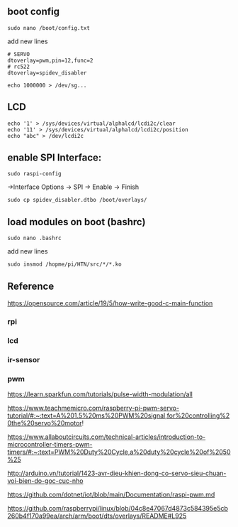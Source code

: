 ## boot config
```
sudo nano /boot/config.txt
```
add new lines
```
# SERVO
dtoverlay=pwm,pin=12,func=2
# rc522
dtoverlay=spidev_disabler
```
```
echo 1000000 > /dev/sg...
```
## LCD

```
echo '1' > /sys/devices/virtual/alphalcd/lcdi2c/clear 
echo '11' > /sys/devices/virtual/alphalcd/lcdi2c/position 
echo "abc" > /dev/lcdi2c 
```

## enable SPI Interface:
```
sudo raspi-config
```
->Interface Options -> SPI -> Enable -> Finish
```
sudo cp spidev_disabler.dtbo /boot/overlays/
```

## load modules on boot (bashrc)
```
sudo nano .bashrc
```
add new lines
```
sudo insmod /hopme/pi/HTN/src/*/*.ko 
```

## Reference
https://opensource.com/article/19/5/how-write-good-c-main-function
### rpi
### lcd
### ir-sensor
### pwm 
https://learn.sparkfun.com/tutorials/pulse-width-modulation/all

https://www.teachmemicro.com/raspberry-pi-pwm-servo-tutorial/#:~:text=A%201.5%20ms%20PWM%20signal,for%20controlling%20the%20servo%20motor!

https://www.allaboutcircuits.com/technical-articles/introduction-to-microcontroller-timers-pwm-timers/#:~:text=PWM%20Duty%20Cycle,a%20duty%20cycle%20of%2050%25

http://arduino.vn/tutorial/1423-avr-dieu-khien-dong-co-servo-sieu-chuan-voi-bien-do-goc-cuc-nho

https://github.com/dotnet/iot/blob/main/Documentation/raspi-pwm.md

https://github.com/raspberrypi/linux/blob/04c8e47067d4873c584395e5cb260b4f170a99ea/arch/arm/boot/dts/overlays/README#L925
